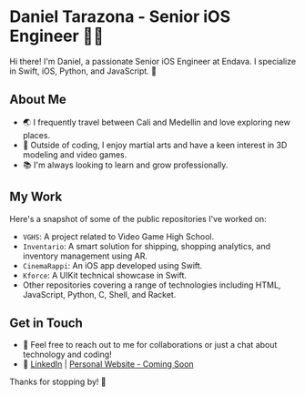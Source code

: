 # Daniel Tarazona - Senior iOS Engineer 👨‍💻

Hi there! I'm Daniel, a passionate Senior iOS Engineer at Endava. I specialize in Swift, iOS, Python, and JavaScript. 🚀

## About Me

- 🌏 I frequently travel between Cali and Medellin and love exploring new places.
- 💪 Outside of coding, I enjoy martial arts and have a keen interest in 3D modeling and video games.
- 📚 I'm always looking to learn and grow professionally.

## My Work

Here's a snapshot of some of the public repositories I've worked on:

- `VGHS`: A project related to Video Game High School.
- `Inventario`: A smart solution for shipping, shopping analytics, and inventory management using AR.
- `CinemaRappi`: An iOS app developed using Swift.
- `Kforce`: A UIKit technical showcase in Swift.
- Other repositories covering a range of technologies including HTML, JavaScript, Python, C, Shell, and Racket.

## Get in Touch

- 📧 Feel free to reach out to me for collaborations or just a chat about technology and coding!
- 🔗 [LinkedIn](https://www.linkedin.com/in/danieltarazona/) | [Personal Website - Coming Soon](danieltarazona.com)

Thanks for stopping by! 🌟

<!--
**danieltarazona/danieltarazona** is a ✨ _special_ ✨ repository because its `README.md` (this file) appears on your GitHub profile.

Here are some ideas to get you started:

- 🔭 I’m currently working on ...
- 🌱 I’m currently learning ...
- 👯 I’m looking to collaborate on ...
- 🤔 I’m looking for help with ...
- 💬 Ask me about ...
- 📫 How to reach me: ...
- 😄 Pronouns: ...
- ⚡ Fun fact: ...
-->


